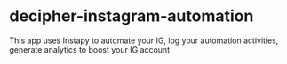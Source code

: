 # decipher-instagram-automation
This app uses Instapy to automate your IG, log your automation activities, generate analytics to boost your IG account
